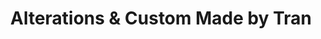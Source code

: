 ---
title: "Alterations & Custom Made by Tran"
url: /des-moines/alterations-and-custom-made-by-tran/
shop: tailor
---